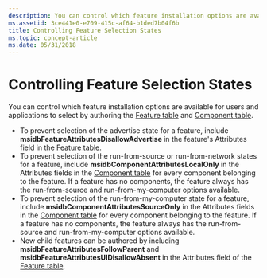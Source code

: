 ```yaml
---
description: You can control which feature installation options are available for users and applications to select by authoring the Feature table and Component table.
ms.assetid: 3ce441e0-e709-415c-af64-b1ded7b04f6b
title: Controlling Feature Selection States
ms.topic: concept-article
ms.date: 05/31/2018
---
```


# Controlling Feature Selection States

You can control which feature installation options are available for users and applications to select by authoring the [Feature table](feature-table.md) and [Component table](component-table.md).

-   To prevent selection of the advertise state for a feature, include **msidbFeatureAttributesDisallowAdvertise** in the feature's Attributes field in the [Feature table](feature-table.md).
-   To prevent selection of the run-from-source or run-from-network states for a feature, include **msidbComponentAttributesLocalOnly** in the Attributes fields in the [Component table](component-table.md) for every component belonging to the feature. If a feature has no components, the feature always has the run-from-source and run-from-my-computer options available.
-   To prevent selection of the run-from-my-computer state for a feature, include **msidbComponentAttributesSourceOnly** in the Attributes fields in the [Component table](component-table.md) for every component belonging to the feature. If a feature has no components, the feature always has the run-from-source and run-from-my-computer options available.
-   New child features can be authored by including **msidbFeatureAttributesFollowParent** and **msidbFeatureAttributesUIDisallowAbsent** in the Attributes field of the [Feature table](feature-table.md).

 

 



